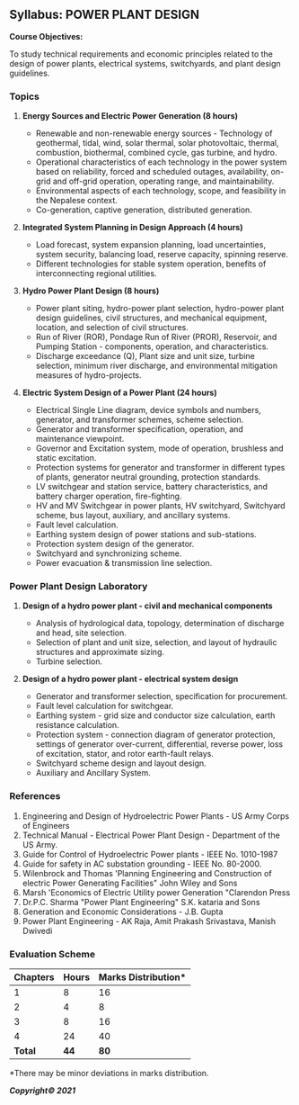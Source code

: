 ## Syllabus: POWER PLANT DESIGN

**Course Objectives:** 

To study technical requirements and economic principles related to the design of power plants, electrical systems, switchyards, and plant design guidelines.

### Topics

1. **Energy Sources and Electric Power Generation (8 hours)**
    * Renewable and non-renewable energy sources - Technology of geothermal, tidal, wind, solar thermal, solar photovoltaic, thermal, combustion, biothermal, combined cycle, gas turbine, and hydro.
    * Operational characteristics of each technology in the power system based on reliability, forced and scheduled outages, availability, on-grid and off-grid operation, operating range, and maintainability.
    * Environmental aspects of each technology, scope, and feasibility in the Nepalese context.
    * Co-generation, captive generation, distributed generation.

2. **Integrated System Planning in Design Approach (4 hours)**
    * Load forecast, system expansion planning, load uncertainties, system security, balancing load, reserve capacity, spinning reserve.
    * Different technologies for stable system operation, benefits of interconnecting regional utilities.

3. **Hydro Power Plant Design (8 hours)**
    * Power plant siting, hydro-power plant selection, hydro-power plant design guidelines, civil structures, and mechanical equipment, location, and selection of civil structures.
    * Run of River (ROR), Pondage Run of River (PROR), Reservoir, and Pumping Station - components, operation, and characteristics.
    * Discharge exceedance (Q), Plant size and unit size, turbine selection, minimum river discharge, and environmental mitigation measures of hydro-projects.

4. **Electric System Design of a Power Plant (24 hours)**
    * Electrical Single Line diagram, device symbols and numbers, generator, and transformer schemes, scheme selection.
    * Generator and transformer specification, operation, and maintenance viewpoint.
    * Governor and Excitation system, mode of operation, brushless and static excitation.
    * Protection systems for generator and transformer in different types of plants, generator neutral grounding, protection standards.
    * LV switchgear and station service, battery characteristics, and battery charger operation, fire-fighting.
    * HV and MV Switchgear in power plants, HV switchyard, Switchyard scheme, bus layout, auxiliary, and ancillary systems.
    * Fault level calculation.
    * Earthing system design of power stations and sub-stations.
    * Protection system design of the generator.
    * Switchyard and synchronizing scheme.
    * Power evacuation & transmission line selection.

### Power Plant Design Laboratory

1. **Design of a hydro power plant - civil and mechanical components**
    * Analysis of hydrological data, topology, determination of discharge and head, site selection.
    * Selection of plant and unit size, selection, and layout of hydraulic structures and approximate sizing.
    * Turbine selection.

2. **Design of a hydro power plant - electrical system design**
    * Generator and transformer selection, specification for procurement.
    * Fault level calculation for switchgear.
    * Earthing system - grid size and conductor size calculation, earth resistance calculation.
    * Protection system - connection diagram of generator protection, settings of generator over-current, differential, reverse power, loss of excitation, stator, and rotor earth-fault relays.
    * Switchyard scheme design and layout design.
    * Auxiliary and Ancillary System.

### References

1. Engineering and Design of Hydroelectric Power Plants - US Army Corps of Engineers
2. Technical Manual - Electrical Power Plant Design - Department of the US Army.
3. Guide for Control of Hydroelectric Power plants - IEEE No. 1010-1987
4. Guide for safety in AC substation grounding - IEEE No. 80-2000.
5. Wilenbrock and Thomas 'Planning Engineering and Construction of electric Power Generating Facilities&quot; John Wiley and Sons
6. Marsh 'Economics of Electric Utility power Generation &quot;Clarendon Press
7. Dr.P.C. Sharma  &quot;Power Plant Engineering&quot; S.K. kataria and Sons
8. Generation and Economic Considerations - J.B. Gupta
9. Power Plant Engineering - AK Raja, Amit Prakash Srivastava, Manish Dwivedi

### Evaluation Scheme

| Chapters | Hours | Marks Distribution* |
|---|---|---|
| 1 | 8 | 16 |
| 2 | 4 | 8 |
| 3 | 8 | 16 |
| 4 | 24 | 40 |
| **Total** | **44** | **80** |

*There may be minor deviations in marks distribution.

***Copyright&copy; 2021*** 
